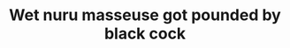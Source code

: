 ---
layout: post
title: Wet nuru masseuse got pounded by black cock
duration: '05:30'
view: 134
rate: 2
video: 'http://fantasti.cc/embed/510757/'
category: 
 - black
 - gorgeous
 - sextape
tags: 
 - big-black-cock
priority: 0.9
changefreq: daily
---